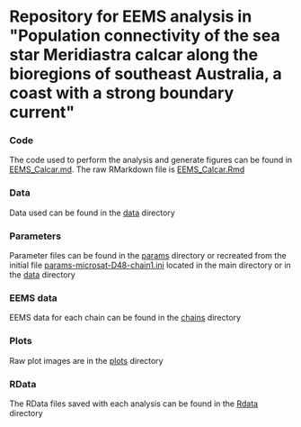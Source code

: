 # Repository for EEMS analysis in "Population connectivity of the sea star Meridiastra calcar along the bioregions of southeast Australia, a coast with a strong boundary current"

### Code
The code used to perform the analysis and generate figures can be found in [EEMS_Calcar.md](./EEMS_Calcar.md). The raw RMarkdown file is [EEMS_Calcar.Rmd](./EEMS_Calcar.md)

### Data
Data used can be found in the [data](./data) directory

### Parameters
Parameter files can be found in the [params](./params) directory or recreated from the initial file [params-microsat-D48-chain1.ini](./params-microsat-D48-chain1.ini) located in the main directory or in the [data](./data) directory 

### EEMS data
EEMS data for each chain can be found in the [chains](./chains) directory

### Plots
Raw plot images are in the [plots](./plots) directory

### RData
The RData files saved with each analysis can be found in the [Rdata](./Rdata) directory
